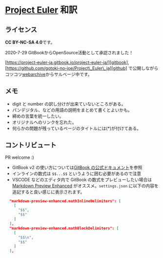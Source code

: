 # [Project Euler][project_euler] 和訳

## ライセンス

**CC BY-NC-SA 4.0**です。

2020-7-29 GitBookからOpenSource活動として承認されました！

[https://project-euler-ja.gitbook.io/project-euler-ja/][gitbook], [https://github.com/gotoki-no-joe/Project\_Euler\_ja][github] で公開しながらコツコツ[webarchive][webarchive]からサルベージ中です。

[project_euler]: https://projecteuler.net/
[gitbook]: https://project-euler-ja.gitbook.io/project-euler-ja/
[github]: https://github.com/gotoki-no-joe/Project_Euler_ja
[webarchive]: https://web.archive.org/web/20161030010432/http://odz.sakura.ne.jp/projecteuler/index.php?Project%20Euler

## メモ

* digit と number の訳し分けが出来ていないところがある。
* パンデジタル、などの用語の説明をまとめて書くとよいかも。
* 締めの言葉を統一したい。
* オリジナルへのリンクを忘れた。
* 何らかの問題が残っているページのタイトルには\(\*\)が付けてある。

## コントリビュート

PR welcome :)

* GitBook v2 の使い方については[GitBook の公式ドキュメント][gitbook-doc]を参照
* インラインの数式は `$$...$$` というように囲む必要があるので注意
* VSCODE などのエディタ内で GitBook の数式をプレビューしたい場合は [Markdown Preview Enhanced][preview-md] がオススメ。`settings.json` に以下の内容を追記すると良い感じに表示されます。

```json
  "markdown-preview-enhanced.mathInlineDelimiters": [
    [
      "$$",
      "$$"
    ]
  ],
  "markdown-preview-enhanced.mathBlockDelimiters": [
    [
      "$$\n",
      "$$"
    ]
  ],
```

[gitbook-doc]: https://docs.gitbook.com/
[preview-md]: https://github.com/shd101wyy/vscode-markdown-preview-enhanced